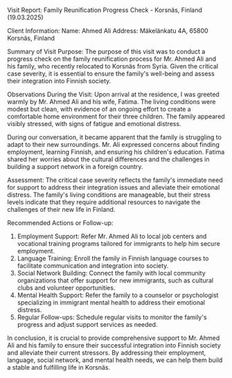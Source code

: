  Visit Report: Family Reunification Progress Check - Korsnäs, Finland (19.03.2025)

Client Information:
Name: Ahmed Ali
Address: Mäkelänkatu 4A, 65800 Korsnäs, Finland

Summary of Visit Purpose:
The purpose of this visit was to conduct a progress check on the family reunification process for Mr. Ahmed Ali and his family, who recently relocated to Korsnäs from Syria. Given the critical case severity, it is essential to ensure the family's well-being and assess their integration into Finnish society.

Observations During the Visit:
Upon arrival at the residence, I was greeted warmly by Mr. Ahmed Ali and his wife, Fatima. The living conditions were modest but clean, with evidence of an ongoing effort to create a comfortable home environment for their three children. The family appeared visibly stressed, with signs of fatigue and emotional distress.

During our conversation, it became apparent that the family is struggling to adapt to their new surroundings. Mr. Ali expressed concerns about finding employment, learning Finnish, and ensuring his children's education. Fatima shared her worries about the cultural differences and the challenges in building a support network in a foreign country.

Assessment:
The critical case severity reflects the family's immediate need for support to address their integration issues and alleviate their emotional distress. The family's living conditions are manageable, but their stress levels indicate that they require additional resources to navigate the challenges of their new life in Finland.

Recommended Actions or Follow-up:
1. Employment Support: Refer Mr. Ahmed Ali to local job centers and vocational training programs tailored for immigrants to help him secure employment.
2. Language Training: Enroll the family in Finnish language courses to facilitate communication and integration into society.
3. Social Network Building: Connect the family with local community organizations that offer support for new immigrants, such as cultural clubs and volunteer opportunities.
4. Mental Health Support: Refer the family to a counselor or psychologist specializing in immigrant mental health to address their emotional distress.
5. Regular Follow-ups: Schedule regular visits to monitor the family's progress and adjust support services as needed.

In conclusion, it is crucial to provide comprehensive support to Mr. Ahmed Ali and his family to ensure their successful integration into Finnish society and alleviate their current stressors. By addressing their employment, language, social network, and mental health needs, we can help them build a stable and fulfilling life in Korsnäs.